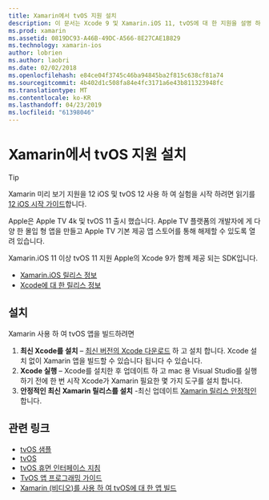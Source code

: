 ```yaml
---
title: Xamarin에서 tvOS 지원 설치
description: 이 문서는 Xcode 9 및 Xamarin.iOS 11, tvOS에 대 한 지원을 설명 하 고 Xamarin 사용 하 여 tvOS 앱 개발을 설정 하는 방법에 대 한 간략 한 지침을 제공 합니다.
ms.prod: xamarin
ms.assetid: 0819DC93-A46B-49DC-A566-8E27CAE1B829
ms.technology: xamarin-ios
author: lobrien
ms.author: laobri
ms.date: 02/02/2018
ms.openlocfilehash: e84ce04f3745c46ba94845ba2f815c638cf81a74
ms.sourcegitcommit: 4b402d1c508fa84e4fc3171a6e43b811323948fc
ms.translationtype: MT
ms.contentlocale: ko-KR
ms.lasthandoff: 04/23/2019
ms.locfileid: "61398046"
---
```

# <a name="installing-tvos-support-in-xamarin"></a>Xamarin에서 tvOS 지원 설치

> [!TIP]
> Xamarin 미리 보기 지원을 12 iOS 및 tvOS 12 사용 하 여 실험을 시작 하려면 읽기를 [12 iOS 시작 가이드](~/ios/platform/introduction-to-ios12/get-started.md)합니다.

Apple은 Apple TV 4k 및 tvOS 11 출시 했습니다. Apple TV 플랫폼의 개발자에 게 다양 한 몰입 형 앱을 만들고 Apple TV 기본 제공 앱 스토어를 통해 해제할 수 있도록 열려 있습니다.

Xamarin.iOS 11 이상 tvOS 11 지원 Apple의 Xcode 9가 함께 제공 되는 SDK입니다.

- [Xamarin.iOS 릴리스 정보](https://docs.microsoft.com/xamarin/ios/release-notes/)
- [Xcode에 대 한 릴리스 정보](https://developer.apple.com/library/content/releasenotes/DeveloperTools/RN-Xcode/Chapters/Introduction.html#//apple_ref/doc/uid/TP40001051-CH1-SW876)

## <a name="installation"></a>설치

Xamarin 사용 하 여 tvOS 앱을 빌드하려면

1. **최신 Xcode를 설치** – [최신 버전의 Xcode 다운로드](https://developer.apple.com/xcode/download/) 하 고 설치 합니다. Xcode 설치 없이 Xamarin 앱을 빌드할 수 있습니다 됩니다 수 있습니다. 
2. **Xcode 실행** – Xcode를 설치한 후 업데이트 하 고 mac 용 Visual Studio를 실행 하기 전에 한 번 시작 Xcode가 Xamarin 필요한 몇 가지 도구를 설치 합니다.
3. **안정적인 최신 Xamarin 릴리스를 설치** -최신 업데이트 [Xamarin 릴리스 안정적인](https://github.com/xamarin/recipes/tree/master/Recipes/cross-platform/ide/change_updates_channel)합니다.

## <a name="related-links"></a>관련 링크

- [tvOS 샘플](https://developer.xamarin.com/samples/tvos/all/)
- [tvOS](https://developer.apple.com/tvos/)
- [tvOS 휴먼 인터페이스 지침](https://developer.apple.com/tvos/human-interface-guidelines/)
- [TvOS 앱 프로그래밍 가이드](https://developer.apple.com/library/prerelease/tvos/documentation/General/Conceptual/AppleTV_PG/)
- [Xamarin (비디오)를 사용 하 여 tvOS에 대 한 앱 빌드](https://university.xamarin.com/lightninglectures/tvos-with-xamarin)
